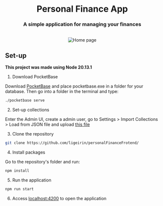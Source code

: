 <div align="center">
  <h1>Personal Finance App</h1>
  <h3>A simple application for managing your finances</h3>
  <br>
  <img src="https://github.com/ligeirin/personalFinanceFrotend/blob/master/assets/home.PNG" alt="Home page">
</div>

## Set-up
**This project was made using Node 20.13.1**

  1. Download PocketBase

Download [PocketBase](https://pocketbase.io/docs/) and place pocketbase.exe in a folder for your database. Then go into a folder in the terminal and type:
```sh
./pocketbase serve
```
  2. Set-up collections

Enter the Admin UI, create a admin user, go to Settings > Import Collections > Load from JSON file and upload [this file](https://github.com/ligeirin/personalFinanceFrotend/blob/master/pb_schema.json)

3. Clone the repository
```sh
git clone https://github.com/ligeirin/personalFinanceFrotend/
```

  4. Install packages

Go to the repository's folder and run:
```sh
npm install
```

5. Run the application
```sh
npm run start
```

6. Access [localhost:4200](localhost:4200) to open the application
